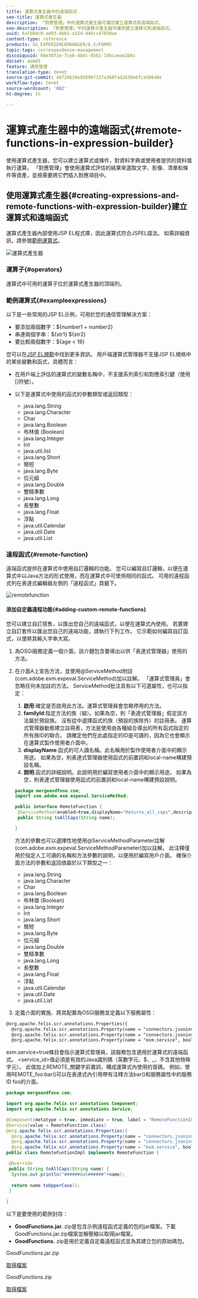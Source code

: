 ```yaml
---
title: 運算式產生器中的遠端函式
seo-title: 運算式產生器
description: 「對應管理」中的運算式產生器可讓您建立運算式和遠端函式。
seo-description: 「對應管理」中的運算式產生器可讓您建立運算式和遠端函式。
uuid: 6afb84c0-ad03-4bb1-a154-d46cc47650ae
content-type: reference
products: SG_EXPERIENCEMANAGER/6.5/FORMS
topic-tags: correspondence-management
discoiquuid: 68e3071e-7ce6-4bdc-8561-14bcaeae2b6c
docset: aem65
feature: 通信管理
translation-type: tm+mt
source-git-commit: 48726639e93696f32fa368fad2630e6fca50640e
workflow-type: tm+mt
source-wordcount: '802'
ht-degree: 1%

---
```



# 運算式產生器中的遠端函式{#remote-functions-in-expression-builder}

使用運算式產生器，您可以建立運算式或條件，對資料字典或使用者提供的資料值執行運算。 「對應管理」會使用運算式評估的結果來選取文字、影像、清單和條件等資產，並視需要將它們插入對應項目中。

## 使用運算式產生器{#creating-expressions-and-remote-functions-with-expression-builder}建立運算式和遠端函式

運算式產生器內部使用JSP EL程式庫，因此運算式符合JSPEL語法。 如需詳細資訊，請參閱[範例運算式](#exampleexpressions)。

![運算式產生器](assets/expressionbuilder.png)

### 運算子{#operators}

運算式中可用的運算子位於運算式產生器的頂端列。

### 範例運算式{#exampleexpressions}

以下是一些常用的JSP EL示例，可用於您的通信管理解決方案：

* 要添加兩個數字：${number1 + number2}
* 串連兩個字串：${str1} ${str2}
* 要比較兩個數字：${age &lt; 18}

您可以在[JSP EL規範](https://download.oracle.com/otn-pub/jcp/jsp-2.1-fr-spec-oth-JSpec/jsp-2_1-fr-spec-el.pdf)中找到更多資訊。 用戶端運算式管理器不支援JSP EL規格中的某些變數和函式，具體而言：

* 在用戶端上評估的運算式的變數名稱中，不支援系列索引和對應索引鍵（使用[]符號）。
* 以下是運算式中使用的函式的參數類型或返回類型：

   * java.lang.String
   * java.lang.Character
   * Char
   * java.lang.Boolean
   * 布林值 (Boolean)
   * java.lang.Integer
   * Int
   * java.util.list
   * java.lang.Short
   * 簡短
   * java.lang.Byte
   * 位元組
   * java.lang.Double
   * 雙精準數
   * java.lang.Long
   * 長整數
   * java.lang.Float
   * 浮點
   * java.util.Calendar
   * java.util.Date
   * java.util.List

### 遠程函式{#remote-function}

遠端函式提供在運算式中使用自訂邏輯的功能。 您可以編寫自訂邏輯，以便在運算式中以Java方法的形式使用，而在運算式中可使用相同的函式。 可用的遠程函式列在表達式編輯器左側的「遠程函式」頁籤下。

![remotefunction](assets/remotefunction.png)

#### 添加自定義遠程功能{#adding-custom-remote-functions}

您可以建立自訂搭售，以匯出您自己的遠端函式，以便在運算式內使用。 若要建立自訂套件以匯出您自己的遠端功能，請執行下列工作。 它示範如何編寫自訂函式，以便將其輸入字串大寫。

1. 為OSGi服務定義一個介面，該介麵包含要導出以供「表達式管理器」使用的方法。
1. 在介面A上宣告方法，並使用@ServiceMethod附註(com.adobe.exm.expeval.ServiceMethod)加以註解。 「運算式管理員」會忽略任何未加註的方法。 ServiceMethod批注具有以下可選屬性，也可以指定：

   1. **啟用**:確定是否啟用此方法。運算式管理員會忽略停用的方法。
   1. **familyId**:指定方法的族（組）。如果為空，則「表達式管理器」假定該方法屬於預設族。 沒有從中選擇函式的族（預設的族除外）的註冊表。 運算式管理器動態建立註冊表，方法是使用由各種組合導出的所有函式指定的所有族ID的聯合。 請確定他們在此處指定的ID是可讀的，因為它也會顯示在運算式製作使用者介面中。
   1. **displayName**:函式的可人讀名稱。此名稱用於製作使用者介面中的顯示用途。 如果為空，則表達式管理器使用函式的前置詞和local-name構建預設名稱。
   1. **說明**:函式的詳細說明。此說明用於編寫使用者介面中的顯示用途。 如果為空，則表達式管理器使用函式的前置詞和local-name構建預設說明。

   ```java
   package mergeandfuse.com;
   import com.adobe.exm.expeval.ServiceMethod;
   
   public interface RemoteFunction {
    @ServiceMethod(enabled=true,displayName="Returns_all_caps",description="Function to convert to all CAPS", familyId="remote")
    public String toAllCaps(String name);
   
   }
   ```

   方法的參數也可以選擇性地使用@ServiceMethodParameter註解(com.adobe.exm.expeval.ServiceMethodParameter)加以註解。 此注釋僅用於指定人工可讀的名稱和方法參數的說明，以便用於編寫用戶介面。 確保介面方法的參數和返回值屬於以下類型之一：

   * java.lang.String
   * java.lang.Character
   * Char
   * java.lang.Boolean
   * 布林值 (Boolean)
   * java.lang.Integer
   * Int
   * java.lang.Short
   * 簡短
   * java.lang.Byte
   * 位元組
   * java.lang.Double
   * 雙精準數
   * java.lang.Long
   * 長整數
   * java.lang.Float
   * 浮點
   * java.util.Calendar
   * java.util.Date
   * java.util.List


1. 定義介面的實施、將其配置為OSGI服務並定義以下服務屬性：

```jsp
@org.apache.felix.scr.annotations.Properties({
  @org.apache.felix.scr.annotations.Property(name = "connectors.jsoninvoker", boolValue = true),
  @org.apache.felix.scr.annotations.Property(name = "connectors.jsoninvoker.alias", value = "<service_id>"),
  @org.apache.felix.scr.annotations.Property(name = "exm.service", boolValue = true)})
```

exm.service=true條目會指示運算式管理員，該服務包含適用於運算式的遠端函式。 &lt;service_id>值必須是有效的Java識別碼（英數字元、$、_，不含其他特殊字元）。 此值加上REMOTE_關鍵字前置詞，構成運算式內使用的首碼。 例如，使用REMOTE_foo:bar()可以在表達式內引用帶有注釋方法bar()和服務屬性中的服務ID foo的介面。

```java
package mergeandfuse.com;

import org.apache.felix.scr.annotations.Component;
import org.apache.felix.scr.annotations.Service;

@Component(metatype = true, immediate = true, label = "RemoteFunctionImpl")
@Service(value = RemoteFunction.class)
@org.apache.felix.scr.annotations.Properties({
  @org.apache.felix.scr.annotations.Property(name = "connectors.jsoninvoker", boolValue = true),
  @org.apache.felix.scr.annotations.Property(name = "connectors.jsoninvoker.alias", value = "test1"),
  @org.apache.felix.scr.annotations.Property(name = "exm.service", boolValue = true)})
public class RemoteFuntionImpl implements RemoteFunction {

 @Override
 public String toAllCaps(String name) {
  System.out.println("######Got######"+name);
  
  return name.toUpperCase();
 }
 
}
```

以下是要使用的範例封存：

* **GoodFunctions.jar.** zip是包含示例遠程函式定義的包的jar檔案。下載GoodFunctions.jar.zip檔案並解壓縮以取得jar檔案。
* **GoodFunctions.** zip是用於定義自定義遠程函式並為其建立包的原始碼包。

GoodFunctions.jar.zip

[取得檔案](assets/goodfunctions.jar.zip)

GoodFunctions.zip

[取得檔案](assets/goodfunctions.zip)
